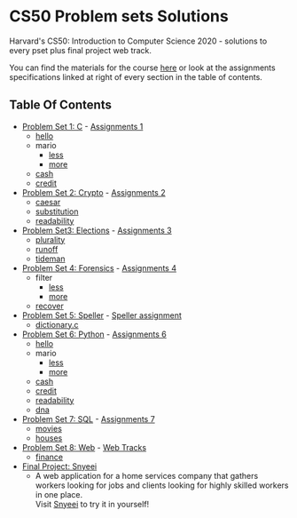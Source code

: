 # CS50 Problem sets Solutions
Harvard's CS50: Introduction to Computer Science 2020 - solutions to every pset plus final project web track.

You can find the materials for the course <a href='https://cs50.harvard.edu/x/2020/'>here</a> or look at the assignments specifications linked at right of every section in the table of contents. <br>

## Table Of Contents

- [Problem Set 1: C](/pset1) - <a href='https://cs50.harvard.edu/x/2020/psets/1/'> Assignments 1</a>
  * [hello](/pset1/hello)
  * mario
    + [less](/pset1/mario/less)
    + [more](/pset1/mario/more)
  * [cash](/pset1/cash)
  * [credit](/pset1/credit)
- [Problem Set 2: Crypto](/pset2) - <a href='https://cs50.harvard.edu/x/2020/psets/2/'> Assignments 2</a> 
  * [caesar](/pset2/caesar)
  * [substitution](/pset2/substitution)
  * [readability](/pset2/readability)
- [Problem Set3: Elections](/pset3) - <a href='https://cs50.harvard.edu/x/2020/psets/3/'> Assignments 3</a> 
  * [plurality](/pset3/plurality)
  * [runoff](/pset3/runoff)
  * [tideman](/pset3/tideman)
- [Problem Set 4: Forensics](/pset4) - <a href='https://cs50.harvard.edu/x/2020/psets/4/'> Assignments 4</a> 
  * filter
    + [less](/pset4/filter)
    + [more](/pset4/border-detection)
  * [recover](/pset4/recover)
- [Problem Set 5: Speller](/pset5/speller) - <a href='https://cs50.harvard.edu/x/2020/psets/5/speller/'> Speller assignment</a>
  * [dictionary.c](/pset5/speller/dictionary.c)
- [Problem Set 6: Python](/pset6/) - <a href='https://cs50.harvard.edu/x/2020/psets/6/'> Assignments 6</a>
  * [hello](/pset6/hello)
  * mario
    + [less](/pset6/mario/less)
    + [more](/pset6/mario/more)
  * [cash](/pset6/cash)
  * [credit](/pset6/credit)
  * [readability](/pset6/readability)
  * [dna](/pset6/dna)
- [Problem Set 7: SQL](/pset7/) - <a href='https://cs50.harvard.edu/x/2020/psets/7/'> Assignments 7</a>
  * [movies](/pset7/movies)
  * [houses](/pset7/houses/houses)
- [Problem Set 8: Web](/pset8) - <a href='https://cs50.harvard.edu/x/2020/tracks/web/'> Web Tracks</a>
  * [finance](/pset8)
- [Final Project: Snyeei](https://github.com/Mouhab-dev/snyeei)
   * A web application for a home services company that gathers workers looking for jobs and clients looking for highly skilled workers in one place. <br>
    Visit [Snyeei](https://mouhabsnyeei.pythonanywhere.com/) to try it in yourself!
